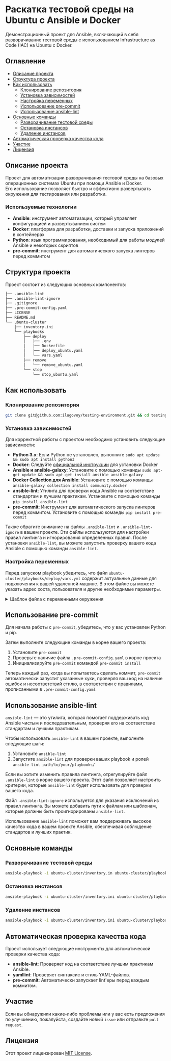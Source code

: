 # Раскатка тестовой среды на Ubuntu с Ansible и Docker

Демонстрационный проект для Ansible, включающий в себя разворачивание тестовой среды с использованием Infrastructure as Code (IAC) на Ubuntu с Docker.  

## Оглавление

- [Описание проекта](#описание-проекта)
- [Структура проекта](#структура-проекта)
- [Как использовать](#как-использовать)
  - [Клонирование репозитория](#клонирование-репозитория)
  - [Установка зависимостей](#установка-зависимостей)
  - [Настройка переменных](#настройка-переменных)
  - [Использование pre-commit](#использование-pre-commit)
  - [Использование ansible-lint](#использование-ansible-lint)
- [Основные команды](#основные-команды)
  - [Разворачивание тестовой среды](#разворачивание-тестовой-среды)
  - [Остановка инстансов](#остановка-инстансов)
  - [Удаление инстансов](#удаление-инстансов)
- [Автоматическая проверка качества кода](#автоматическая-проверка-качества-кода)
- [Участие](#участие)
- [Лицензия](#лицензия)


## Описание проекта

Проект для автоматизации разворачивания тестовой среды на базовых операционных системах Ubuntu при помощи Ansible и Docker.  
Его использование позволяет быстро и эффективно развертывать окружения для тестирования или разработки.  

### Используемые технологии

- **Ansible**: инструмент автоматизации, который управляет конфигурацией и развертыванием систем  
- **Docker**: платформа для разработки, доставки и запуска приложений в контейнерах  
- **Python**: язык программирования, необходимый для работы модулей Ansible и некоторых скриптов  
- **pre-commit**: инструмент для автоматического запуска линтеров перед коммитом  


## Структура проекта

Проект состоит из следующих основных компонентов:  

```bash
├── .ansible-lint
├── .ansible-lint-ignore
├── .gitignore
├── .pre-commit-config.yaml
├── LICENSE
├── README.md
└── ubuntu-cluster
    ├── inventory.ini
    └── playbooks
        ├── deploy
        │   ├── .env
        │   ├── Dockerfile
        │   ├── deploy_ubuntu.yaml
        │   └── vars.yaml
        ├── remove
        │   └── remove_ubuntu.yaml
        └── stop
            └── stop_ubuntu.yaml
```


## Как использовать


### Клонирование репозитория

```sh
git clone git@github.com:ilugovoy/testing-environment.git && cd testing-environment
```


### Установка зависимостей

Для корректной работы с проектом необходимо установить следующие зависимости:  
- **Python 3.x**: Если Python не установлен, выполните `sudo apt update && sudo apt install python3`  
- **Docker**: Следуйте [официальной инструкции](https://docs.docker.com/get-docker/) для установки Docker  
- **Ansible и ansible-galaxy**: Установите с помощью команды `sudo apt-get update && sudo apt-get install ansible ansible-galaxy`  
- **Docker Collection для Ansible**: Установите с помощью команды `ansible-galaxy collection install community.docker`  
- **ansible-lint**: Утилита для проверки кода Ansible на соответствие стандартам и лучшим практикам. Установите с помощью команды `pip install ansible-lint`  
- **pre-commit**: Инструмент для автоматического запуска линтеров перед коммитом. Установите с помощью команды `pip install pre-commit`  

Также обратите внимание на файлы `.ansible-lint` и `.ansible-lint-ignore` в вашем проекте. Эти файлы используются для настройки правил линтинга и игнорирования определённых правил. После установки `ansible-lint`, вы можете запустить проверку вашего кода Ansible с помощью команды `ansible-lint`.  


### Настройка переменных

Перед запуском playbook убедитесь, что файл `ubuntu-cluster/playbooks/deploy/vars.yml` содержит актуальные данные для подключения к вашей удаленной машине. В этом файле вы можете указать адрес хоста, пользователя и другие необходимые параметры.  

<details>
  <summary>Шаблон файла с переменными окружения</summary>

Добавить файл .env, подставить ваши значения после `=`  
```text
USERNAME=
PASSWORD=
```
</p>
</details>


## Использование pre-commit

Для начала работы с `pre-commit`, убедитесь, что у вас установлен Python и pip.  

Затем выполните следующие команды в корне вашего проекта:  
1. Установите `pre-commit`
2. Проверьте наличие файла `.pre-commit-config.yaml` в корне проекта  
3. Инициализируйте `pre-commit` командой `pre-commit install`  

Теперь каждый раз, когда вы попытаетесь сделать коммит, `pre-commit` автоматически запустит указанные хуки, проверяя ваш код на наличие ошибок и несоответствий стилю, в соответствии с правилами, прописанными в `.pre-commit-config.yaml`  


## Использование ansible-lint

`ansible-lint` — это утилита, которая помогает поддерживать код Ansible чистым и последовательным, проверяя его на соответствие стандартам и лучшим практикам.  

Чтобы использовать `ansible-lint` в вашем проекте, выполните следующие шаги:  
1. Установите `ansible-lint`  
2. Запустите `ansible-lint` для проверки ваших playbook и ролей `ansible-lint path/to/your/playbooks/`

Если вы хотите изменить правила линтинга, отрегулируйте файл `.ansible-lint` в корне вашего проекта. Этот файл позволяет настроить критерии, которые `ansible-lint` будет использовать для проверки вашего кода.  

Файл `.ansible-lint-ignore` используется для указания исключений из правил линтинга. Вы можете добавить пути к файлам или шаблонам, которые должны быть проигнорированы `ansible-lint`.  

Использование `ansible-lint` поможет вам поддерживать высокое качество кода в вашем проекте Ansible, обеспечивая соблюдение стандартов и лучших практик.




## Основные команды

### Разворачивание тестовой среды

```sh
ansible-playbook -i ubuntu-cluster/inventory.in ubuntu-cluster/playbooks/deploy/deploy_ubuntu.yaml
```

### Остановка инстансов

```sh
ansible-playbook -i ubuntu-cluster/inventory.ini ubuntu-cluster/playbooks/stop/stop_ubuntu.yaml
```

### Удаление инстансов

```sh
ansible-playbook -i ubuntu-cluster/inventory.ini ubuntu-cluster/playbooks/remove/remove_ubuntu.yaml
```



## Автоматическая проверка качества кода

Проект использует следующие инструменты для автоматической проверки качества кода:

- **ansible-lint**: Проверяет код на соответствие лучшим практикам Ansible.
- **yamllint**: Проверяет синтаксис и стиль YAML-файлов.
- **pre-commit**: Автоматически запускает lint'еры перед каждым коммитом.



## Участие

Если вы обнаружили какие-либо проблемы или у вас есть предложения по улучшению, пожалуйста, создайте новый `issue` или отправьте `pull request`.

## Лицензия

Этот проект лицензирован [MIT License](LICENSE).

